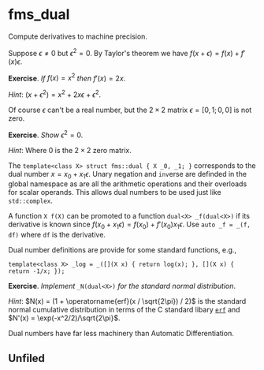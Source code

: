 # fms_dual

Compute derivatives to machine precision.

Suppose $\epsilon \not= 0$ but $\epsilon^2 = 0$.
By Taylor's theorem we have $f(x + \epsilon) = f(x) + f'(x) \epsilon$.

__Exercise__. _If_ $f(x) = x^2$ _then_ $f'(x) = 2x$.

_Hint_: $(x + \epsilon^2) = x^2 + 2x\epsilon + \epsilon^2$.

Of course $\epsilon$ can't be a real number, but the $2\times 2$
matrix $\epsilon = [0, 1; 0, 0]$ is not zero.

__Exercise__. _Show_ $\epsilon^2 = 0$.

_Hint_: Where $0$ is the $2\times 2$ zero matrix.

The `template<class X> struct fms::dual { X _0, _1; }` corresponds
to the dual number $x = x_0 + x_1 \epsilon$.
Unary negation and `inv`erse are definded in the global namespace
as are all the arithmetic operations and their overloads
for scalar operands. This allows dual numbers to be used
just like `std::complex`.

A function `X f(X)` can be promoted to a function `dual<X> _f(dual<X>)`
if its derivative is known since 
$f(x_0 + x_1 \epsilon) = f(x_0) + f'(x_0)x_1\epsilon$.
Use `auto _f = _(f, df)` where `df` is the derivative.

Dual number definitions are provide for some standard functions, e.g.,
```
template<class X> _log = _([](X x) { return log(x); }, [](X x) { return -1/x; });
```

__Exercise__. _Implement_ `_N(dual<X>)` _for the standard normal distribution_.

_Hint_: $N(x) = (1 + \operatorname{erf}(x / \sqrt{2\pi}) / 2)$ is the standard normal
cumulative distribution in terms of the C standard libary
[`erf`](https://en.cppreference.com/w/c/numeric/math/erf) and
$N'(x) = \exp(-x^2/2)/\sqrt{2\pi}$.

Dual numbers have far less machinery than Automatic Differentiation.

## Unfiled
